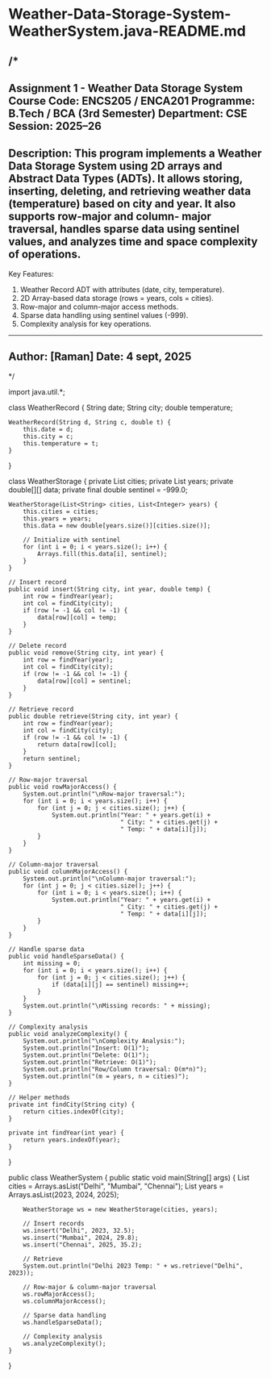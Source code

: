 # Weather-Data-Storage-System-WeatherSystem.java-README.md

/*
------------------------------------------------------------
Assignment 1 - Weather Data Storage System
Course Code: ENCS205 / ENCA201
Programme: B.Tech / BCA (3rd Semester)
Department: CSE
Session: 2025–26
------------------------------------------------------------
Description:
This program implements a Weather Data Storage System using
2D arrays and Abstract Data Types (ADTs). It allows storing,
inserting, deleting, and retrieving weather data (temperature)
based on city and year. It also supports row-major and column-
major traversal, handles sparse data using sentinel values,
and analyzes time and space complexity of operations.
------------------------------------------------------------
Key Features:
1. Weather Record ADT with attributes (date, city, temperature).
2. 2D Array-based data storage (rows = years, cols = cities).
3. Row-major and column-major access methods.
4. Sparse data handling using sentinel values (-999).
5. Complexity analysis for key operations.
------------------------------------------------------------
Author: [Raman]
Date: 4 sept, 2025
------------------------------------------------------------
*/

import java.util.*;

class WeatherRecord {
    String date;
    String city;
    double temperature;

    WeatherRecord(String d, String c, double t) {
        this.date = d;
        this.city = c;
        this.temperature = t;
    }
}

class WeatherStorage {
    private List<String> cities;
    private List<Integer> years;
    private double[][] data;
    private final double sentinel = -999.0;

    WeatherStorage(List<String> cities, List<Integer> years) {
        this.cities = cities;
        this.years = years;
        this.data = new double[years.size()][cities.size()];

        // Initialize with sentinel
        for (int i = 0; i < years.size(); i++) {
            Arrays.fill(this.data[i], sentinel);
        }
    }

    // Insert record
    public void insert(String city, int year, double temp) {
        int row = findYear(year);
        int col = findCity(city);
        if (row != -1 && col != -1) {
            data[row][col] = temp;
        }
    }

    // Delete record
    public void remove(String city, int year) {
        int row = findYear(year);
        int col = findCity(city);
        if (row != -1 && col != -1) {
            data[row][col] = sentinel;
        }
    }

    // Retrieve record
    public double retrieve(String city, int year) {
        int row = findYear(year);
        int col = findCity(city);
        if (row != -1 && col != -1) {
            return data[row][col];
        }
        return sentinel;
    }

    // Row-major traversal
    public void rowMajorAccess() {
        System.out.println("\nRow-major traversal:");
        for (int i = 0; i < years.size(); i++) {
            for (int j = 0; j < cities.size(); j++) {
                System.out.println("Year: " + years.get(i) + 
                                   " City: " + cities.get(j) +
                                   " Temp: " + data[i][j]);
            }
        }
    }

    // Column-major traversal
    public void columnMajorAccess() {
        System.out.println("\nColumn-major traversal:");
        for (int j = 0; j < cities.size(); j++) {
            for (int i = 0; i < years.size(); i++) {
                System.out.println("Year: " + years.get(i) + 
                                   " City: " + cities.get(j) +
                                   " Temp: " + data[i][j]);
            }
        }
    }

    // Handle sparse data
    public void handleSparseData() {
        int missing = 0;
        for (int i = 0; i < years.size(); i++) {
            for (int j = 0; j < cities.size(); j++) {
                if (data[i][j] == sentinel) missing++;
            }
        }
        System.out.println("\nMissing records: " + missing);
    }

    // Complexity analysis
    public void analyzeComplexity() {
        System.out.println("\nComplexity Analysis:");
        System.out.println("Insert: O(1)");
        System.out.println("Delete: O(1)");
        System.out.println("Retrieve: O(1)");
        System.out.println("Row/Column traversal: O(m*n)");
        System.out.println("(m = years, n = cities)");
    }

    // Helper methods
    private int findCity(String city) {
        return cities.indexOf(city);
    }

    private int findYear(int year) {
        return years.indexOf(year);
    }
}

public class WeatherSystem {
    public static void main(String[] args) {
        List<String> cities = Arrays.asList("Delhi", "Mumbai", "Chennai");
        List<Integer> years = Arrays.asList(2023, 2024, 2025);

        WeatherStorage ws = new WeatherStorage(cities, years);

        // Insert records
        ws.insert("Delhi", 2023, 32.5);
        ws.insert("Mumbai", 2024, 29.8);
        ws.insert("Chennai", 2025, 35.2);

        // Retrieve
        System.out.println("Delhi 2023 Temp: " + ws.retrieve("Delhi", 2023));

        // Row-major & column-major traversal
        ws.rowMajorAccess();
        ws.columnMajorAccess();

        // Sparse data handling
        ws.handleSparseData();

        // Complexity analysis
        ws.analyzeComplexity();
    }
}
